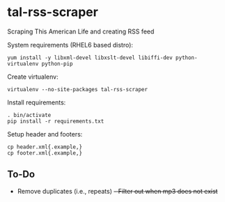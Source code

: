 tal-rss-scraper
===============

Scraping This American Life and creating RSS feed

System requirements (RHEL6 based distro):
```
yum install -y libxml-devel libxslt-devel libiffi-dev python-virtualenv python-pip 
```

Create virtualenv:
```
virtualenv --no-site-packages tal-rss-scraper
```

Install requirements:
```
. bin/activate
pip install -r requirements.txt
```

Setup header and footers:
```
cp header.xml{.example,}
cp footer.xml{.example,}
```

To-Do
-----
- Remove duplicates (i.e., repeats)
~~- Filter out when mp3 does not exist~~
